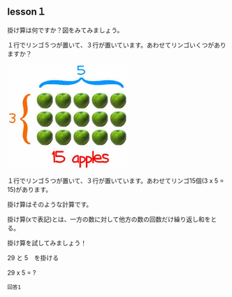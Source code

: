 lesson１
------------------

掛け算は何ですか？図をみてみましょう。

１行でリンゴ５つが置いて、３行が置いています。あわせてリンゴいくつがありますか？

![github apples_times](/images/apples_times.png)

１行でリンゴ５つが置いて、３行が置いています。あわせてリンゴ15個(3 x 5 = 15)があります。

掛け算はそのような計算です。

掛け算(xで表記)とは、一方の数に対して他方の数の回数だけ繰り返し和をとる。

掛け算を試してみましょう！

29 と 5　を掛ける

29 x 5 = ?　

```
回答1
```
